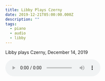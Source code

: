```yaml
---
title: Libby Plays Czerny
date: 2019-12-21T05:00:00.000Z
description: ""
tags:
  - piano
  - audio
  - libby
---
```

Libby plays Czerny, December 14, 2019

<audio controls>
	<source src='https://cdn.eick.com/audio/2019/2019-12-14-czerny.mp3' type="audio/mpeg" >
</audio>